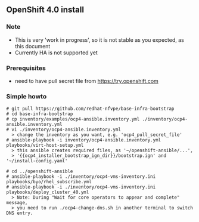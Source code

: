 ## OpenShift 4.0 install

### Note

* This is very 'work in progress', so it is not stable as you expected, as this document
* Currently HA is not supported yet

### Prerequisites

* need to have pull secret file from https://try.openshift.com
 
### Simple howto

```
# git pull https://github.com/redhat-nfvpe/base-infra-bootstrap
# cd base-infra-bootstrap
# cp inventory/examples/ocp4-ansible.inventory.yml ./inventory/ocp4-ansible.inventory.yml
# vi ./inventory/ocp4-ansible.inventory.yml
  > change the inventory as you want, e.g. 'ocp4_pull_secret_file'
# ansible-playbook -i inventory/ocp4-ansible.inventory.yml playbooks/virt-host-setup.yml
  > this ansible creates required files, as '~/openshift-ansible/...',
  > '{{ocp4_installer_bootstrap_ign_dir}}/bootstrap.ign' and '~/install-config.yaml'

# cd ../openshift-ansible
# ansible-playbook -i ./inventory/ocp4-vms-inventory.ini playbooks/byo/rhel_subscribe.yml
# ansible-playbook -i ./inventory/ocp4-vms-inventory.ini playbooks/deploy_cluster_40.yml
  > Note: During "Wait for core operators to appear and complete" message,
  > you need to run ./ocp4-change-dns.sh in another terminal to switch DNS entry.
```
